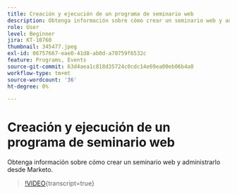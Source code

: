```yaml
---
title: Creación y ejecución de un programa de seminario web
description: Obtenga información sobre cómo crear un seminario web y administrarlo desde Marketo.
role: User
level: Beginner
jira: KT-10760
thumbnail: 345477.jpeg
exl-id: 06757667-eae0-41d8-ab0d-a70759f6532c
feature: Programs, Events
source-git-commit: 63d4aea1c818d35724c0cdc14e69ea00eb06b4a0
workflow-type: tm+mt
source-wordcount: '36'
ht-degree: 0%

---
```


# Creación y ejecución de un programa de seminario web

Obtenga información sobre cómo crear un seminario web y administrarlo desde Marketo.

>[!VIDEO](https://video.tv.adobe.com/v/345477/?quality=12&learn=on){transcript=true}
